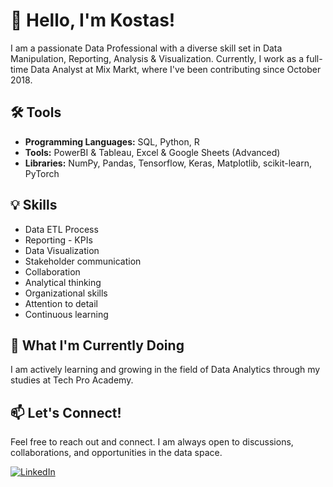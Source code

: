 # 👋 Hello, I'm Kostas!

I am a passionate Data Professional with a diverse skill set in Data Manipulation, Reporting, Analysis & Visualization. 
Currently, I work as a full-time Data Analyst at Mix Markt, where I've been contributing since October 2018. 

## 🛠️ Tools

- **Programming Languages:** SQL, Python, R
- **Tools:** PowerBI & Tableau, Excel & Google Sheets (Advanced)
- **Libraries:** NumPy, Pandas, Tensorflow, Keras, Matplotlib, scikit-learn, PyTorch

## 💡 Skills

- Data ETL Process
- Reporting - KPIs
- Data Visualization
- Stakeholder communication
- Collaboration
- Analytical thinking
- Organizational skills
- Attention to detail
- Continuous learning


## 🚀 What I'm Currently Doing

I am actively learning and growing in the field of Data Analytics through my studies at Tech Pro Academy.

## 📫 Let's Connect!

Feel free to reach out and connect. I am always open to discussions, collaborations, and opportunities in the data space.

[![LinkedIn](https://img.shields.io/badge/LinkedIn-Connect-blue)](https://www.linkedin.com/in/konstantinos-kesidis/)

